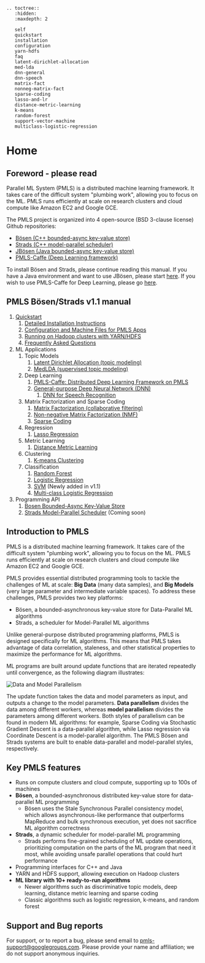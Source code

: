 ```eval_rst
.. toctree::
   :hidden:
   :maxdepth: 2
   
   self
   quickstart
   installation
   configuration
   yarn-hdfs
   faq
   latent-dirichlet-allocation
   med-lda
   dnn-general
   dnn-speech
   matrix-fact
   nonneg-matrix-fact
   sparse-coding
   lasso-and-lr
   distance-metric-learning
   k-means
   random-forest
   support-vector-machine
   multiclass-logistic-regression
```

# Home

## Foreword - please read

Parallel ML System (PMLS) is a distributed machine learning framework. It takes care of the difficult system "plumbing work", allowing you to focus on the ML. PMLS runs efficiently at scale on research clusters and cloud compute like Amazon EC2 and Google GCE.

The PMLS project is organized into 4 open-source (BSD 3-clause license) Github repositories:
* [Bösen (C++ bounded-async key-value store)](https://github.com/sailing-pmls/bosen)
* [Strads (C++ model-parallel scheduler)](https://github.com/sailing-pmls/strads)
* [JBösen (Java bounded-async key-value store)](https://github.com/sailing-pmls/jbosen)
* [PMLS-Caffe (Deep Learning framework)](https://github.com/sailing-pmls/pmls-caffe)

To install Bösen and Strads, please continue reading this manual. If you have a Java environment and want to use JBösen, please start [here](https://github.com/sailing-pmls/jbosen/wiki). If you wish to use PMLS-Caffe for Deep Learning, please go [here](https://github.com/sailing-pmls/pmls-caffe/wiki).

## PMLS Bösen/Strads v1.1 manual

1. [Quickstart](quickstart.md)
    1. [Detailed Installation Instructions](installation.md)
    1. [Configuration and Machine Files for PMLS Apps](configuration.md)
    1. [Running on Hadoop clusters with YARN/HDFS](yarn-hdfs.md)
    1. [Frequently Asked Questions](faq.md)
1. ML Applications
    1. Topic Models
        1. [Latent Dirichlet Allocation (topic modeling)](latent-dirichlet-allocation.md)
        1. [MedLDA (supervised topic modeling)](med-lda.md)
    1. Deep Learning
        1. [PMLS-Caffe: Distributed Deep Learning Framework on PMLS](https://github.com/sailing-pmls/pmls-caffe/wiki)
        1. [General-purpose Deep Neural Network (DNN)](dnn-general.md)
            1. [DNN for Speech Recognition](dnn-speech.md)
    1. Matrix Factorization and Sparse Coding
        1. [Matrix Factorization (collaborative filtering)](matrix-fact.md)
        1. [Non-negative Matrix Factorization (NMF)](nonneg-matrix-fact.md)
        1. [Sparse Coding](sparse-coding.md)
    1. Regression
        1. [Lasso Regression](lasso-and-lr.md)
    1. Metric Learning
        1. [Distance Metric Learning](distance-metric-learning.md)
    1. Clustering
        1. [K-means Clustering](k-means.md)
    1. Classification
        1. [Random Forest](random-forest.md)
        1. [Logistic Regression](lasso-and-lr.md)
        1. [SVM](support-vector-machine.md) (Newly added in v1.1)
        1. [Multi-class Logistic Regression](multiclass-logistic-regression.md)
1. Programming API
    1. [Bosen Bounded-Async Key-Value Store](bosen-api.md)
    1. [Strads Model-Parallel Scheduler](strads-api.md) (Coming soon)

## Introduction to PMLS

PMLS is a distributed machine learning framework. It takes care of the difficult system "plumbing work", allowing you to focus on the ML. PMLS runs efficiently at scale on research clusters and cloud compute like Amazon EC2 and Google GCE.

PMLS provides essential distributed programming tools to tackle the challenges of ML at scale: **Big Data** (many data samples), and **Big Models** (very large parameter and intermediate variable spaces). To address these challenges, PMLS provides two key platforms:

* Bösen, a bounded-asynchronous key-value store for Data-Parallel ML algorithms
* Strads, a scheduler for Model-Parallel ML algorithms

Unlike general-purpose distributed programming platforms, PMLS is designed specifically for ML algorithms. This means that PMLS takes advantage of data correlation, staleness, and other statistical properties to maximize the performance for ML algorithms.

ML programs are built around update functions that are iterated repeatedly until convergence, as the following diagram illustrates:

![Data and Model Parallelism](http://petuum.org/images/data_model_parallelism.png)

The update function takes the data and model parameters as input, and outputs a change to the model parameters. **Data parallelism** divides the data among different workers, whereas **model parallelism** divides the parameters among different workers. Both styles of parallelism can be found in modern ML algorithms: for example, Sparse Coding via Stochastic Gradient Descent is a data-parallel algorithm, while Lasso regression via Coordinate Descent is a model-parallel algorithm. The PMLS Bösen and Strads systems are built to enable data-parallel and model-parallel styles, respectively.

## Key PMLS features

* Runs on compute clusters and cloud compute, supporting up to 100s of machines
* **Bösen**, a bounded-asynchronous distributed key-value store for data-parallel ML programming
  * Bösen uses the Stale Synchronous Parallel consistency model, which allows asynchronous-like performance that outperforms MapReduce and bulk synchronous execution, yet does not sacrifice ML algorithm correctness
* **Strads**, a dynamic scheduler for model-parallel ML programming
  * Strads performs fine-grained scheduling of ML update operations, prioritizing computation on the parts of the ML program that need it most, while avoiding unsafe parallel operations that could hurt performance
* Programming interfaces for C++ and Java
* YARN and HDFS support, allowing execution on Hadoop clusters
* **ML library with 10+ ready-to-run algorithms**
  * Newer algorithms such as discriminative topic models, deep learning, distance metric learning and sparse coding
  * Classic algorithms such as logistic regression, k-means, and random forest

## Support and Bug reports

For support, or to report a bug, please send email to pmls-support@googlegroups.com. Please provide your name and affiliation; we do not support anonymous inquiries.
